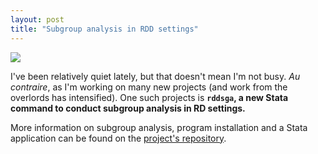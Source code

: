 ```yaml
---
layout: post
title: "Subgroup analysis in RDD settings"
---
```


![](/files/rd-plot.png)

I've been relatively quiet lately, but that doesn't mean I'm not busy. *Au contraire*, as I'm working on many new projects (and work from the overlords has intensified). One such projects is **`rddsga`, a new Stata command to conduct subgroup analysis in RD settings.**

More information on subgroup analysis, program installation and a Stata application can be found on the [project's repository](https://github.com/acarril/rddsga).

